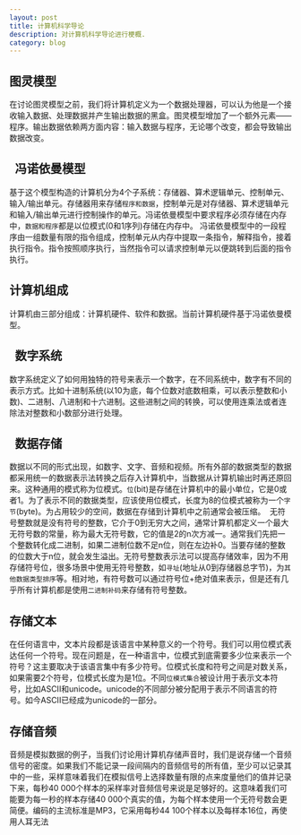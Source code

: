 ```yaml
---
layout: post
title: 计算机科学导论
description: 对计算机科学导论进行梗概.
category: blog
---
```


图灵模型
-
 在讨论图灵模型之前，我们将计算机定义为一个数据处理器，可以认为他是一个接收输入数据、处理数据并产生输出数据的黑盒。图灵模型增加了一个额外元素——程序。输出数据依赖两方面内容：输入数据与程序，无论哪个改变，都会导致输出数据改变。
  
  
冯诺依曼模型
-
 基于这个模型构造的计算机分为4个子系统：存储器、算术逻辑单元、控制单元、输入/输出单元。存储器用来存储`程序和数据`，控制单元是对存储器、算术逻辑单元和输入/输出单元进行控制操作的单元。冯诺依曼模型中要求程序必须存储在内存中，`数据和程序`都是以位模式(0和1序列)存储在内存中。
  冯诺依曼模型中的一段程序由一组数量有限的指令组成，控制单元从内存中提取一条指令，解释指令，接着执行指令。指令按照顺序执行，当然指令可以请求控制单元以便跳转到后面的指令执行。</br>
  

计算机组成
-
 计算机由三部分组成：计算机硬件、软件和数据。当前计算机硬件基于冯诺依曼模型。</br>
  
  
数字系统
-
 数字系统定义了如何用独特的符号来表示一个数字，在不同系统中，数字有不同的表示方式。比如十进制系统(以10为底，每个位数对底数相乘，可以表示整数和小数)、二进制、八进制和十六进制。这些进制之间的转换，可以使用连乘法或者连除法对整数和小数部分进行处理。</br>
  
  
数据存储
-
 数据以不同的形式出现，如数字、文字、音频和视频。所有外部的数据类型的数据都采用统一的数据表示法转换之后存入计算机中，当数据从计算机输出时再还原回来。这种通用的模式称为位模式。`位`(bit)是存储在计算机中的最小单位，它是0或者1。为了表示不同的数据类型，应该使用位模式，长度为8的位模式被称为一个`字节`(byte)。为占用较少的空间，数据在存储到计算机中之前通常会被压缩。
  无符号整数就是没有符号的整数，它介于0到无穷大之间，通常计算机都定义一个最大无符号数的常量，称为最大无符号数，它的值是2的n次方减一。通常我们先把一个整数转化成二进制，如果二进制位数不足n位，则在左边补0。当要存储的整数的位数大于n位，就会发生溢出。无符号整数表示法可以提高存储效率，因为不用存储符号位，很多场景中使用无符号整数，如`寻址`(地址从0到存储器总字节)，为`其他数据类型排序`等。相对地，有符号数可以通过符号位+绝对值来表示，但是还有几乎所有计算机都是使用`二进制补码`来存储有符号整数。</br>
  
存储文本
-
 在任何语言中，文本片段都是该语言中某种意义的一个符号。我们可以用位模式表达任何一个符号。现在问题是，在一种语言中，位模式到底需要多少位来表示一个符号？这主要取决于该语言集中有多少符号。位模式长度和符号之间是对数关系，如果需要2个符号，位模式长度为是1位。不同`位模式集合`被设计用于表示文本符号，比如ASCII和unicode。unicode的不同部分被分配用于表示不同语言的符号。如今ASCII已经成为unicode的一部分。
 
存储音频
-
音频是模拟数据的例子，当我们讨论用计算机存储声音时，我们是说存储一个音频信号的密度。如果我们不能记录一段间隔内的音频信号的所有值，至少可以记录其中的一些，采样意味着我们在模拟信号上选择数量有限的点来度量他们的值并记录下来，每秒40 000个样本的采样率对音频信号来说是足够好的。这意味着我们可能要为每一秒的样本存储40 000个真实的值，为每个样本使用一个无符号数会更简便。编码的主流标准是MP3，它采用每秒44 100个样本以及每样本16位，再使用人耳无法
